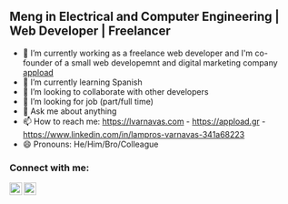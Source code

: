## Meng in Electrical and Computer Engineering | Web Developer | Freelancer

- 🔭 I’m currently working as a freelance web developer and I'm co-founder of a small web developemnt and digital marketing company [appload][business-website]
- 🌱 I’m currently learning Spanish
- 👯 I’m looking to collaborate with other developers
- 🤔 I’m looking for job (part/full time)
- 💬 Ask me about anything
- 📫 How to reach me: https://lvarnavas.com - https://appload.gr - https://www.linkedin.com/in/lampros-varnavas-341a68223
- 😄 Pronouns: He/Him/Bro/Colleague




### Connect with me:
[<img align="left" alt="lvarnavas" width="22px" src="https://www.svgrepo.com/show/40309/earth-globe.svg"/>][personal-website]
[<img align="left" alt="lvarnavas" width="22px" src="https://appload.gr/wp-content/uploads/2021/08/Favicon_3x-120x120.png"/>][business-website]

      

      
[business-website]: https://appload.gr
[personal-website]: https://lvarnavas.com      

